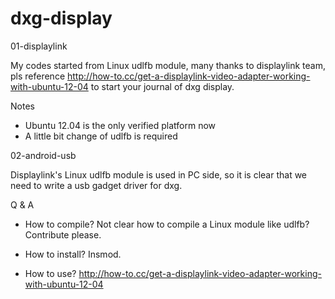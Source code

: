 # dxg-display

01-displaylink

My codes started from Linux udlfb module, many thanks to displaylink team, pls reference http://how-to.cc/get-a-displaylink-video-adapter-working-with-ubuntu-12-04 to start your journal of dxg display.

Notes
- Ubuntu 12.04 is the only verified platform now
- A little bit change of udlfb is required

02-android-usb

Displaylink's Linux udlfb module is used in PC side, so it is clear that we need to write a usb gadget driver for dxg.

Q & A

- How to compile?
Not clear how to compile a Linux module like udlfb? Contribute please.

- How to install?
Insmod.

- How to use?
http://how-to.cc/get-a-displaylink-video-adapter-working-with-ubuntu-12-04
